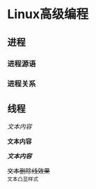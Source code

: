 # Linux高级编程

## 进程

### 进程源语
### 进程关系

## 线程

*文本内容*


**文本内容**


***文本内容***

~~文本删除线效果~~</br>
``文本凸显样式``</br>
